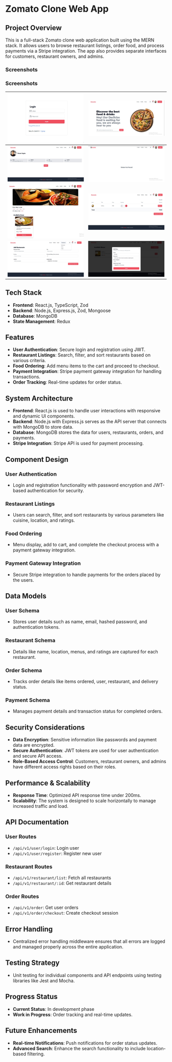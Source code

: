 # Zomato Clone Web App

## Project Overview
This is a full-stack Zomato clone web application built using the MERN stack. It allows users to browse restaurant listings, order food, and process payments via a Stripe integration. The app also provides separate interfaces for customers, restaurant owners, and admins.

### Screenshots
### Screenshots

| ![Login Interface](./client/src/assets/login.JPG) | ![Home Interface](./client/src/assets/home.JPG) |
|----------------------------------------------------|--------------------------------------------------|
| ![Profile Interface](./client/src/assets/profile.JPG) | ![Order Interface](./client/src/assets/order.JPG) |
| ![Menu Interface](./client/src/assets/menu.JPG)   | ![Cart Interface](./client/src/assets/cart.JPG) |
| ![Admin Interface 1](./client/src/assets/admin1.JPG) | ![Admin Interface 2](./client/src/assets/admin2.JPG) |


## Tech Stack
- **Frontend**: React.js, TypeScript, Zod
- **Backend**: Node.js, Express.js, Zod, Mongoose
- **Database**: MongoDB
- **State Management**: Redux

## Features
- **User Authentication**: Secure login and registration using JWT.
- **Restaurant Listings**: Search, filter, and sort restaurants based on various criteria.
- **Food Ordering**: Add menu items to the cart and proceed to checkout.
- **Payment Integration**: Stripe payment gateway integration for handling transactions.
- **Order Tracking**: Real-time updates for order status.

## System Architecture
- **Frontend**: React.js is used to handle user interactions with responsive and dynamic UI components. 
- **Backend**: Node.js with Express.js serves as the API server that connects with MongoDB to store data.
- **Database**: MongoDB stores the data for users, restaurants, orders, and payments.
- **Stripe Integration**: Stripe API is used for payment processing.

## Component Design
### User Authentication
- Login and registration functionality with password encryption and JWT-based authentication for security.

### Restaurant Listings
- Users can search, filter, and sort restaurants by various parameters like cuisine, location, and ratings.

### Food Ordering
- Menu display, add to cart, and complete the checkout process with a payment gateway integration.

### Payment Gateway Integration
- Secure Stripe integration to handle payments for the orders placed by the users.

## Data Models
### User Schema
- Stores user details such as name, email, hashed password, and authentication tokens.

### Restaurant Schema
- Details like name, location, menus, and ratings are captured for each restaurant.

### Order Schema
- Tracks order details like items ordered, user, restaurant, and delivery status.

### Payment Schema
- Manages payment details and transaction status for completed orders.

## Security Considerations
- **Data Encryption**: Sensitive information like passwords and payment data are encrypted.
- **Secure Authentication**: JWT tokens are used for user authentication and secure API access.
- **Role-Based Access Control**: Customers, restaurant owners, and admins have different access rights based on their roles.

## Performance & Scalability
- **Response Time**: Optimized API response time under 200ms.
- **Scalability**: The system is designed to scale horizontally to manage increased traffic and load.

## API Documentation
### User Routes
- `/api/v1/user/login`: Login user
- `/api/v1/user/register`: Register new user

### Restaurant Routes
- `/api/v1/restaurant/list`: Fetch all restaurants
- `/api/v1/restaurant/:id`: Get restaurant details

### Order Routes
- `/api/v1/order`: Get user orders
- `/api/v1/order/checkout`: Create checkout session

## Error Handling
- Centralized error handling middleware ensures that all errors are logged and managed properly across the entire application.

## Testing Strategy
- Unit testing for individual components and API endpoints using testing libraries like Jest and Mocha.

## Progress Status
- **Current Status**: In development phase
- **Work in Progress**: Order tracking and real-time updates.

## Future Enhancements
- **Real-time Notifications**: Push notifications for order status updates.
- **Advanced Search**: Enhance the search functionality to include location-based filtering.
